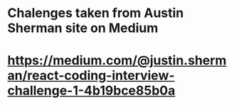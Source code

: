 # Chalenges taken from Austin Sherman site on Medium
#  https://medium.com/@justin.sherman/react-coding-interview-challenge-1-4b19bce85b0a
